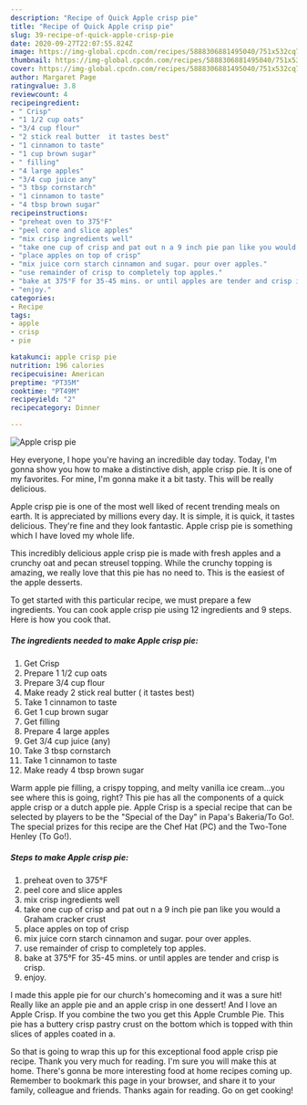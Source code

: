 ```yaml
---
description: "Recipe of Quick Apple crisp pie"
title: "Recipe of Quick Apple crisp pie"
slug: 39-recipe-of-quick-apple-crisp-pie
date: 2020-09-27T22:07:55.824Z
image: https://img-global.cpcdn.com/recipes/5888306881495040/751x532cq70/apple-crisp-pie-recipe-main-photo.jpg
thumbnail: https://img-global.cpcdn.com/recipes/5888306881495040/751x532cq70/apple-crisp-pie-recipe-main-photo.jpg
cover: https://img-global.cpcdn.com/recipes/5888306881495040/751x532cq70/apple-crisp-pie-recipe-main-photo.jpg
author: Margaret Page
ratingvalue: 3.8
reviewcount: 4
recipeingredient:
- " Crisp"
- "1 1/2 cup oats"
- "3/4 cup flour"
- "2 stick real butter  it tastes best"
- "1 cinnamon to taste"
- "1 cup brown sugar"
- " filling"
- "4 large apples"
- "3/4 cup juice any"
- "3 tbsp cornstarch"
- "1 cinnamon to taste"
- "4 tbsp brown sugar"
recipeinstructions:
- "preheat oven to 375°F"
- "peel core and slice apples"
- "mix crisp ingredients well"
- "take one cup of crisp and pat out n a 9 inch pie pan like you would a Graham cracker crust"
- "place apples on top of crisp"
- "mix juice corn starch cinnamon and sugar. pour over apples."
- "use remainder of crisp to completely top apples."
- "bake at 375°F for 35-45 mins. or until apples are tender and crisp is crisp."
- "enjoy."
categories:
- Recipe
tags:
- apple
- crisp
- pie

katakunci: apple crisp pie 
nutrition: 196 calories
recipecuisine: American
preptime: "PT35M"
cooktime: "PT49M"
recipeyield: "2"
recipecategory: Dinner

---
```



![Apple crisp pie](https://img-global.cpcdn.com/recipes/5888306881495040/751x532cq70/apple-crisp-pie-recipe-main-photo.jpg)

Hey everyone, I hope you're having an incredible day today. Today, I'm gonna show you how to make a distinctive dish, apple crisp pie. It is one of my favorites. For mine, I'm gonna make it a bit tasty. This will be really delicious.

Apple crisp pie is one of the most well liked of recent trending meals on earth. It is appreciated by millions every day. It is simple, it is quick, it tastes delicious. They're fine and they look fantastic. Apple crisp pie is something which I have loved my whole life.

This incredibly delicious apple crisp pie is made with fresh apples and a crunchy oat and pecan streusel topping. While the crunchy topping is amazing, we really love that this pie has no need to. This is the easiest of the apple desserts.


To get started with this particular recipe, we must prepare a few ingredients. You can cook apple crisp pie using 12 ingredients and 9 steps. Here is how you cook that.

##### The ingredients needed to make Apple crisp pie:

1. Get  Crisp
1. Prepare 1 1/2 cup oats
1. Prepare 3/4 cup flour
1. Make ready 2 stick real butter ( it tastes best)
1. Take 1 cinnamon to taste
1. Get 1 cup brown sugar
1. Get  filling
1. Prepare 4 large apples
1. Get 3/4 cup juice (any)
1. Take 3 tbsp cornstarch
1. Take 1 cinnamon to taste
1. Make ready 4 tbsp brown sugar


Warm apple pie filling, a crispy topping, and melty vanilla ice cream…you see where this is going, right? This pie has all the components of a quick apple crisp or a dutch apple pie. Apple Crisp is a special recipe that can be selected by players to be the &#34;Special of the Day&#34; in Papa&#39;s Bakeria/To Go!. The special prizes for this recipe are the Chef Hat (PC) and the Two-Tone Henley (To Go!). 

##### Steps to make Apple crisp pie:

1. preheat oven to 375°F
1. peel core and slice apples
1. mix crisp ingredients well
1. take one cup of crisp and pat out n a 9 inch pie pan like you would a Graham cracker crust
1. place apples on top of crisp
1. mix juice corn starch cinnamon and sugar. pour over apples.
1. use remainder of crisp to completely top apples.
1. bake at 375°F for 35-45 mins. or until apples are tender and crisp is crisp.
1. enjoy.


I made this apple pie for our church&#39;s homecoming and it was a sure hit! Really like an apple pie and an apple crisp in one dessert! And I love an Apple Crisp. If you combine the two you get this Apple Crumble Pie. This pie has a buttery crisp pastry crust on the bottom which is topped with thin slices of apples coated in a. 

So that is going to wrap this up for this exceptional food apple crisp pie recipe. Thank you very much for reading. I'm sure you will make this at home. There's gonna be more interesting food at home recipes coming up. Remember to bookmark this page in your browser, and share it to your family, colleague and friends. Thanks again for reading. Go on get cooking!
